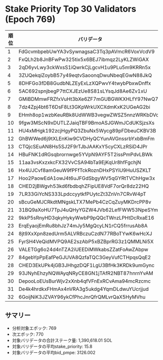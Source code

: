 # Stake Priority Top 30 Validators (Epoch 769)

順位 | バリデータ | marinade_activated_stake_sol | marinade_sam_target_sol | bond_balance_sol | bid_pmpe | stake_priority | 次エポックでの増加量
--- | --- | --- | --- | --- | --- | --- | ---
1 | FdGcvmbpebUwYA3vSywnagsaC3Tq3pAVmcR6VoxVcdV9 | 0.00 | 0.05 | 10.66 | 100000.000 | 1 | +0.00
2 | FxQLh2b8JnBFwPw325tix5x6BEJ7ibmqz2LyKLZWiGAX | 19,604.98 | 32,027.56 | 110.87 | 1.510 | 2 | +16,196.91
3 | 2qD6yvLwy3ckWxsS1iQwrkCjLgcvH1u9PLu5m9KRRn5x | 53,506.97 | 81,142.46 | 279.27 | 1.500 | 3 | +25,122.73
4 | 3ZUQekqiZoybB57y49eqtvSaoonqDwuNbeqEGwN88JkQ | 181,229.62 | 327,422.24 | 995.93 | 1.300 | 4 | +160,091.22
5 | 8DHFGo3fDB8GudbNLZEyExLzXQPwvY4twybPbxwDnffx | 0.00 | 27,462.41 | 83.40 | 1.300 | 5 | +14,424.44
6 | 5AC692spnjbegP7ttCXJEzUe8S81sLYsqJd8Ae6Zv1xU | 49,134.25 | 99,274.91 | 299.98 | 1.290 | 6 | +1,827.14
7 | GMiBDMmwFRZfxVuHt3bXe6ZF7mGUBGWKXHLfY97NwQ72 | 113,226.55 | 133,762.30 | 406.27 | 1.310 | 7 | +1,720.02
8 | 7dz4Zpj4bt6T6DsF8Lt3GKpWrkUXCXdmKxK2UGeAG2bi | 95,374.09 | 196,385.33 | 592.55 | 1.300 | 8 | +1,586.45
9 | EHmh8op1wzbKeuRBk8UdWWB3vegwZWSZ5nnzWRKbDVoY | 39,689.76 | 84,010.39 | 250.10 | 1.270 | 9 | +1,265.30
10 | 9fgw3MScN9xDUTLZJaiqTBF9BmoASJGWmJCdUKSjzsXs | 179,200.07 | 354,490.95 | 1,042.82 | 1.250 | 10 | +1,002.52
11 | HU4xMHgk192zcjHgyPQ3ZbuNx5Wycg89pFDbeuCKBV3B | 16,683.68 | 25,513.03 | 69.83 | 1.150 | 11 | +119.19
12 | GhBWWed6j9tXLEnKiw9CVDHyQCYunAVGnssrbYxbBmFm | 54,018.18 | 56,810.59 | 150.08 | 1.100 | 12 | +2,471.05
13 | CTQjcSEuAN8Hs5SJ2F9rTJbJAAKxY5cyCXLzRSiD4JPr | 32,191.77 | 30,736.17 | 81.20 | 1.100 | 12 | -2,690.13
14 | HBuFNK1dRGsqbrornwge5YVpN9AYF5T2issPmPdvLBWk | 19,770.07 | 40,904.82 | 102.33 | 1.030 | 13 | +1,079.92
15 | 11aa3vsKxzxkcFX32VvCSA94bTa9EjKqUr8hfFgchjN | 7,725.77 | 7,894.83 | 19.24 | 1.000 | 14 | +21.48
16 | Hx4UJCvf8amGeuW9fPFfTckRoznDHxPSYiU9HuUSZKLT | 55,691.42 | 111,190.92 | 271.23 | 1.011 | 15 | +319.82
17 | Hoo2PaowEdA1owJ4t6uJFGdSbgyWV5qGYRtTVChHgw3x | 2,704.69 | 5,551.71 | 13.02 | 0.975 | 16 | +776.07
18 | CHED2jBWgvh53kd6fbdbqhZFipUE8VdF7orQr8dz22HQ | 0.00 | 0.00 | 14.01 | 0.959 | 17 | +0.00
19 | 7LR33GiYcNS333LpdccyytkfPUytcZt3ZnVn7CRvW4pT | 52,289.07 | 110,775.55 | 250.02 | 0.910 | 18 | +1,332.37
20 | sBcuGeMJCRkdtMNgskLTX7MePb4CzCqZuyMKDrcPP8v | 29,999.42 | 98,946.49 | 221.81 | 0.900 | 19 | +18,878.74
21 | 31BQ9aXoHU7TpJ4uQHyYGZW4JVb62LefFWW53NpeSYmB | 0.00 | 218,990.57 | 486.00 | 0.901 | 20 | +27,906.39
22 | 9kkP5sRnyHD3qkyHykyWwbP9pQQcTWnzLPHtDcRxaE16 | 0.00 | 94,710.91 | 210.00 | 0.900 | 21 | +189.10
23 | ErqEyaojEmRu8bhJz74mJy5MgQcyLN1rCQ5frrusAb8A | 23,941.68 | 41,550.12 | 89.82 | 0.860 | 22 | +98.26
24 | 8jt9XxXpn8zedUrm5ALVRBczuCzdN77RBoTYwK6wHcXJ | 34,266.32 | 63,185.97 | 136.29 | 0.860 | 23 | +153.09
25 | FyrSH4VeQidMVPQ9AE2szAbP5xBZBprRG3z1QMMLNi5X | 21,404.52 | 39,852.71 | 85.35 | 0.850 | 24 | +107.38
26 | VALETGg6o24d4nTZA2iUEEDiMWkabsZZatFoAwZAbpw | 5,728.33 | 5,784.01 | 11.98 | 0.815 | 25 | +18.15
27 | 84gebYpPpEafPeGJUVA8QzfaTQC3GeyVufCTHpqsQqE2 | 10,351.35 | 5,594.64 | 11.57 | 0.826 | 26 | -1,436.72
28 | CHED3EkUPk4jGB3JHhgzDQF1LgU3BfHk3KRDk9umGync | 5,603.75 | 6,117.39 | 12.43 | 0.795 | 27 | +15.98
29 | 93JNyhEhzyNQWAyqNRyCE8GN1jTAfR2NBT87hnrnYvAM | 0.00 | 272,645.21 | 550.00 | 0.800 | 28 | +506.33
30 | DepooLoEUsBurWjv2xXnb4qfVFnExRCvAma94mcRzcmc | 94,762.62 | 199,834.30 | 396.02 | 0.770 | 29 | +459.41
31 | De4k4hrdkxFHmAx4nVRA3g5ukdg4YqmDLdwuYUcrjjud | 96,180.17 | 204,229.91 | 400.64 | 0.760 | 30 | +477.81
32 | 6GoijNiK3JZVAY96ykCfPhcJnrQfrQMLvrQaX5HyMVhu | 96,338.92 | 204,249.16 | 400.68 | 0.760 | 30 | +463.10

## サマリー
- 分析対象エポック: 769
- 次エポック: 770
- 対象バリデータの合計ステーク量: 1,390,618.01 SOL
- 対象バリデータの平均stake_priority: 15.8
- 対象バリデータの平均bid_pmpe: 3126.002
